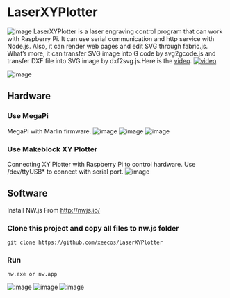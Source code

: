 # LaserXYPlotter

![image](https://github.com/xeecos/LaserXYPlotter/raw/master/images/6.jpg)
LaserXYPlotter is a laser engraving control program that can work with Raspberry Pi. It can use serial communication and http service with Node.js. Also, it can render web pages and edit SVG through fabric.js. What’s more, it can transfer SVG image into G code by svg2gcode.js and transfer DXF file into SVG image by dxf2svg.js.Here is the [video](https://youtu.be/pr0rrINsPKs).
[![video](http://img.youtube.com/vi/pr0rrINsPKs/0.jpg)](https://youtu.be/pr0rrINsPKs).

![image](https://github.com/xeecos/LaserXYPlotter/raw/master/images/xy.gif)

## Hardware
### Use MegaPi
MegaPi with Marlin firmware.
![image](https://github.com/xeecos/LaserXYPlotter/raw/master/images/5.jpg)
![image](https://github.com/xeecos/LaserXYPlotter/raw/master/images/10.jpg)
![image](https://github.com/xeecos/LaserXYPlotter/raw/master/images/11.jpg)
### Use Makeblock XY Plotter
Connecting XY Plotter with Raspberry Pi to control hardware. Use /dev/ttyUSB* to connect with serial port.
![image](https://github.com/xeecos/LaserXYPlotter/raw/master/images/9.jpg)

## Software

Install NW.js From  http://nwjs.io/

### Clone this project and copy all files to nw.js folder 

 `git clone https://github.com/xeecos/LaserXYPlotter`

### Run

 `nw.exe or nw.app`

![image](https://github.com/xeecos/LaserXYPlotter/raw/master/images/1.jpg)
![image](https://github.com/xeecos/LaserXYPlotter/raw/master/images/6.jpg)
![image](https://github.com/xeecos/LaserXYPlotter/raw/master/images/4.jpg)

